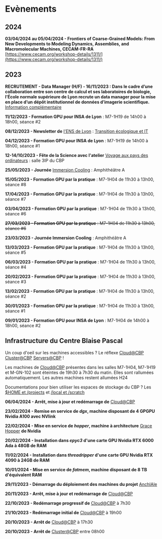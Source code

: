 Evènements
==========

2024
----

**03/04/2024 au 05/04/2024 - Frontiers of Coarse-Grained Models: From New Developments to Modeling Dynamics, Assemblies, and Macromolecular Machines, CECAM-FR-RA**
[https://www.cecam.org/workshop-details/1311/](https://www.cecam.org/workshop-details/1311/)

2023
----

**RECRUTEMENT - Data Manager (H/F) - 16/11/2023 : Dans le cadre d’une collaboration entre son centre de calcul et ses laboratoires de biologie, l’École normale supérieure de Lyon recrute un data manager pour la mise en place d’un dépôt institutionnel de données d’imagerie scientifique.**
[Information complémentaire](https://ens-lyon.softy.pro/offre/92014-gestionnaire-de-donnees-dimagerie-h-f)

**11/12/2023 - Formation GPU pour INSA de Lyon** : M7-1H19 de 14h00 à 18h00, séance #2

**08/12/2023 - Newsletter de** [l'ENS de Lyon](https://www.ens-lyon.fr) : [Transition écologique et IT](https://www.ens-lyon.fr/actualite/recherche/la-transition-ecologique-une-preoccupation-au-coeur-des-activites-et-des?from=newsletter)

**04/12/2023 - Formation GPU pour INSA de Lyon** : M7-1H19 de 14h00 à 18h00, séance #1

**12-14/10/2023 - Fête de la Science avec l'atelier** [Voyage aux pays des ordinateurs](https://www.ens-lyon.fr/evenement/savoirs/informatique-visite-labo-voyage-au-pays-des-ordinateurs) : salle 3IP du CBP

**25/05/2023 - Journée** [Immersion Cooling](https://www.cbp.ens-lyon.fr/emmanuel.quemener/documents/ITrium_Meeting_25_mai_2023-ENS_de_Lyon.pdf) : Amphithéâtre A

**15/05/2023 - Formation GPU par la pratique** : M7-1H04 de 11h30 à 13h00, séance #8

**17/04/2023 - Formation GPU par la pratique** : M7-1H04 de 11h30 à 13h00, séance #7

**03/04/2023 - Formation GPU par la pratique** : M7-1H04 de 11h30 à 13h00, séance #6

~~**27/03/2023 - Formation GPU par la pratique** : M7-1H04 de 11h30 à 13h00, séance #6~~

**23/03/2023 - Journée Immersion Cooling** : Amphithéâtre A

**13/03/2023 - Formation GPU par la pratique** : M7-1H04 de 11h30 à 13h00, séance #5

**06/03/2023 - Formation GPU par la pratique** : M7-1H04 de 11h30 à 13h00, séance #4

**20/02/2023 - Formation GPU par la pratique** : M7-1H04 de 11h30 à 13h00, séance #3

**13/02/2023 - Formation GPU par la pratique** : M7-1H04 de 11h30 à 13h00, séance #2

**30/01/2023 - Formation GPU par la pratique** : M7-1H04 de 11h30 à 13h00, séance #1

**09/01/2023 - Formation GPU pour INSA de Lyon** : M7-1H04 de 14h00 à 18h00, séance #2

Infrastructure du Centre Blaise Pascal
--------------------------------------

Un coup d'oeil sur les machines accessibles ? Le réflexe [Cloud@CBP](http://www.cbp.ens-lyon.fr/python/forms/CloudCBP)  [Cluster@CBP](http://www.cbp.ens-lyon.fr/python/forms/ClusterCBP) [Servers@CBP](http://www.cbp.ens-lyon.fr/python/forms/ServersCBP) !
    
<div class="note note-important">
    Les machines de <a href="http://www.cbp.ens-lyon.fr/python/forms/CloudCBP">Cloud@CBP</a> présentes dans les 
    salles M7-1H04, M7-1H19 et M-GN-102 sont éteintes de 19h30 à 7h30 du matin. 
    Elles sont rallumées automatiquement. Les autres machines restent allumées H24
</div>

Documentations pour bien utiliser les espaces de stockage du CBP ? Les [$HOME et /projects](http://www.cbp.ens-lyon.fr/emmanuel.quemener/documents/Qreuil_stockages1.jpg) et [/local et /scratch](http://www.cbp.ens-lyon.fr/emmanuel.quemener/documents/Qreuil_stockages2.jpg)  

**06/04/2024 - Arrêt, mise à jour et redémarrage de** [Cloud@CBP](http://www.cbp.ens-lyon.fr/python/forms/CloudCBP)

**23/02/2024 - Remise en service de *dgx*, machine disposant de 4 GPGPU Nvidia A100 avec NVlink**

**22/02/2024 - Mise en service de *hopper*, machine à architecture** [Grace Hopper](https://www.nvidia.com/en-us/data-center/grace-hopper-superchip/) **de Nvidia**

**20/02/2024 - Installation dans *epyc3* d'une carte GPU Nvidia RTX 6000 Ada à 48GB de RAM**

**11/02/2024 - Installation dans *threadripper* d'une carte GPU Nvidia RTX 4090 à 24GB de RAM**

**10/01/2024 - Mise en service de *fatmem*, machine disposant de 8 TB d'équivalent RAM**

**29/11/2023 - Démarrage du déploiement des machines du projet** [AnchIAle](developpement:projets:anchiale)

**20/11/2023 - Arrêt, mise à jour et redémarrage de** [Cloud@CBP](http://www.cbp.ens-lyon.fr/python/forms/CloudCBP)

**22/10/2023 - Redémarrage progressif de** [Cloud@CBP](http://www.cbp.ens-lyon.fr/python/forms/CloudCBP) à 7h30

**21/10/2023 - Redémarrage initial de** [Cloud@CBP](http://www.cbp.ens-lyon.fr/python/forms/CloudCBP) à 19h00

**20/10/2023 - Arrêt de** [Cloud@CBP](http://www.cbp.ens-lyon.fr/python/forms/CloudCBP) à 17h30

**20/10/2023 - Arrêt de** [Cluster@CBP](http://www.cbp.ens-lyon.fr/python/forms/ClusterCBP) entre 08h00
